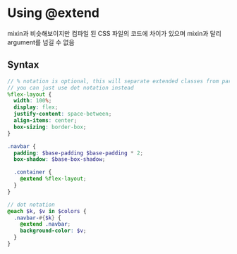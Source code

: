 # Using @extend
mixin과 비슷해보이지만 컴파일 된 CSS 파일의 코드에 차이가 있으며 mixin과 달리 argument를 넘길 수 없음
## Syntax 
```scss
// % notation is optional, this will separate extended classes from parent class in bundled CSS
// you can just use dot notation instead
%flex-layout { 
  width: 100%;
  display: flex;
  justify-content: space-between;
  align-items: center;
  box-sizing: border-box;
}

.navbar {
  padding: $base-padding $base-padding * 2;
  box-shadow: $base-box-shadow;

  .container {
    @extend %flex-layout;  
  }
}

// dot notation
@each $k, $v in $colors {
  .navbar-#{$k} {
    @extend .navbar;
    background-color: $v;
  }
}
```